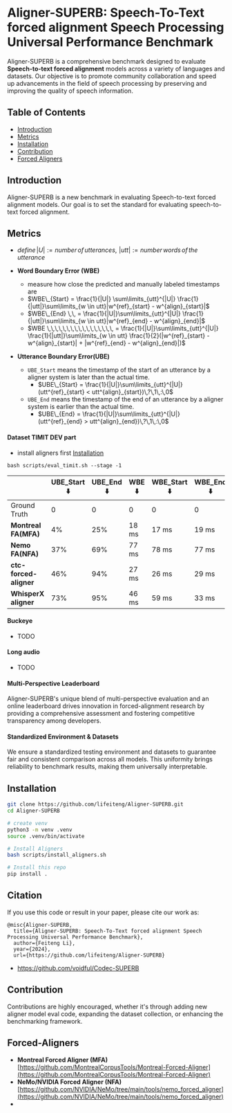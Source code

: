 # Aligner-SUPERB: **Speech-To-Text forced alignment** Speech Processing Universal Performance Benchmark

<!--![Overview](img/Overview.png)-->

Aligner-SUPERB is a comprehensive benchmark designed to evaluate **Speech-to-text forced alignment** models across a variety of languages and datasets. Our objective is to promote community collaboration and speed up advancements in the field of speech processing by preserving and improving the quality of speech information.

<!--<a href='https://alignersuperb.com/'><img src='https://img.shields.io/badge/Project-Page-Green'></a>-->

## Table of Contents

- [Introduction](#introduction)
- [Metrics](#metrics)
- [Installation](#installation)
- [Contribution](#contribution)
- [Forced Aligners](#forced-aligners)

## Introduction

Aligner-SUPERB is a new benchmark in evaluating Speech-to-text forced alignment models. Our goal is to set the standard for evaluating speech-to-text forced alignment.

## Metrics
* $`define\, |U| := number\,of\,utterances,\,\, |utt| := number\,words\,of\,the\,utterance`$

* **Word Boundary Error (WBE)**
    * measure how close the predicted and manually labeled timestamps are
    * $`WBE\_{Start} = \frac{1}{|U|} \sum\limits_{utt}^{|U|} \frac{1}{|utt|}\sum\limits_{w \in utt}|w^{ref}_{start} - w^{align}_{start}|`$
    * $`WBE\_{End} \,\, = \frac{1}{|U|}\sum\limits_{utt}^{|U|} \frac{1}{|utt|}\sum\limits_{w \in utt}|w^{ref}_{end} - w^{align}_{end}|`$
    * $`WBE \,\,\,\,\,\,\,\,\,\,\,\,\,\,\,\,\, = \frac{1}{|U|}\sum\limits_{utt}^{|U|} \frac{1}{|utt|}\sum\limits_{w \in utt} \frac{1}{2}(|w^{ref}_{start} - w^{align}_{start}| + |w^{ref}_{end} - w^{align}_{end}|)`$
* **Utterance Boundary Error(UBE)**
    * `UBE_Start` means the timestamp of the start of an utterance by a aligner system is later than the actual time.
        * $`UBE\_{Start} = \frac{1}{|U|}\sum\limits_{utt}^{|U|} (utt^{ref}_{start} < utt^{align}_{start})\,?\,1\,:\,0`$
    * `UBE_End` means the timestamp of the end of an utterance by a aligner system is earlier than the actual time.
        * $`UBE\_{End} = \frac{1}{|U|}\sum\limits_{utt}^{|U|} (utt^{ref}_{end} > utt^{align}_{end})\,?\,1\,:\,0`$

#### Dataset TIMIT DEV part
- install aligners first [Installation](#installation)

```
bash scripts/eval_timit.sh --stage -1
```

|                  | UBE_Start ⬇️  | UBE_End ⬇️  | WBE ⬇️   | WBE_Start ⬇️  | WBE_End ⬇️  | Num UTTerances |
| ---------------- | -------- | --------     | --------    |    --------   | --------   | --------    |
| Ground Truth     |  0       | 0            | 0           | 0             | 0          |             |
| **Montreal FA(MFA)** | 4%        | 25%     | 18 ms       | 17 ms         | 19 ms      | 433        |
| **Nemo FA(NFA)**     | 37%       | 69%     | 77 ms       | 78 ms         | 77 ms      | 433        |
| **ctc-forced-aligner** | 46%     | 94%     | 27 ms       | 26 ms         | 29 ms      | 433        |
| **WhisperX aligner**  | 73%       | 95%    | 46 ms       | 59 ms         | 33 ms      | 433        |

#### Buckeye
* TODO

#### Long audio
* TODO


#### Multi-Perspective Leaderboard

Aligner-SUPERB's unique blend of multi-perspective evaluation and an online leaderboard drives innovation in forced-alignment
research by providing a comprehensive assessment and fostering competitive transparency among developers.

#### Standardized Environment & Datasets

We ensure a standardized testing environment and datasets to guarantee fair and consistent comparison across all models. This
uniformity brings reliability to benchmark results, making them universally interpretable.

## Installation

```bash
git clone https://github.com/lifeiteng/Aligner-SUPERB.git
cd Aligner-SUPERB

# create venv
python3 -m venv .venv 
source .venv/bin/activate 

# Install Aligners
bash scripts/install_aligners.sh

# Install this repo
pip install .
```

## Citation
If you use this code or result in your paper, please cite our work as:
```Tex
@misc{Aligner-SUPERB,
  title={Aligner-SUPERB: Speech-To-Text forced alignment Speech Processing Universal Performance Benchmark},
  author={Feiteng Li},
  year={2024},
  url={https://github.com/lifeiteng/Aligner-SUPERB}
```
- https://github.com/voidful/Codec-SUPERB

## Contribution

Contributions are highly encouraged, whether it's through adding new aligner model eval code, expanding the dataset collection, or
enhancing the benchmarking framework.

## Forced-Aligners
- **Montreal Forced Aligner (MFA)** [https://github.com/MontrealCorpusTools/Montreal-Forced-Aligner](https://github.com/MontrealCorpusTools/Montreal-Forced-Aligner)
- **NeMo/NVIDIA Forced Aligner (NFA)** [https://github.com/NVIDIA/NeMo/tree/main/tools/nemo_forced_aligner](https://github.com/NVIDIA/NeMo/tree/main/tools/nemo_forced_aligner)
- 
